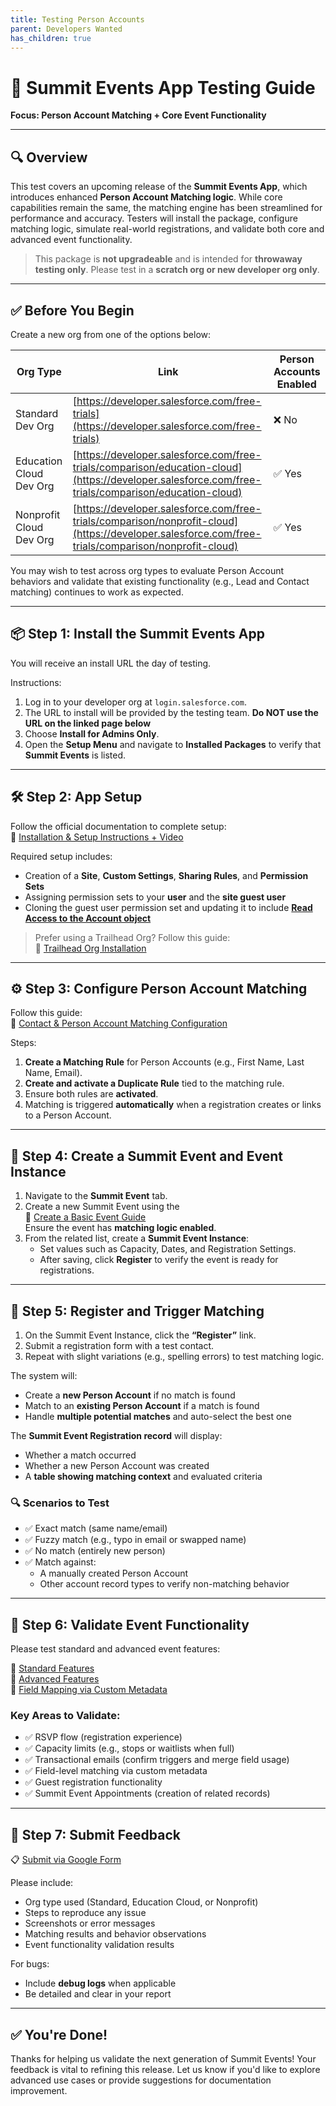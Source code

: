 ```yaml
---
title: Testing Person Accounts
parent: Developers Wanted
has_children: true
---
```


# 🧪 Summit Events App Testing Guide  
**Focus: Person Account Matching + Core Event Functionality**

---

## 🔍 Overview

This test covers an upcoming release of the **Summit Events App**, which introduces enhanced **Person Account Matching logic**. While core capabilities remain the same, the matching engine has been streamlined for performance and accuracy. Testers will install the package, configure matching logic, simulate real-world registrations, and validate both core and advanced event functionality.

> This package is **not upgradeable** and is intended for **throwaway testing only**. Please test in a **scratch org or new developer org only**.

---

## ✅ Before You Begin

Create a new org from one of the options below:

| Org Type | Link | Person Accounts Enabled |
|----------|------|--------------------------|
| Standard Dev Org | [https://developer.salesforce.com/free-trials](https://developer.salesforce.com/free-trials) | ❌ No |
| Education Cloud Dev Org | [https://developer.salesforce.com/free-trials/comparison/education-cloud](https://developer.salesforce.com/free-trials/comparison/education-cloud) | ✅ Yes |
| Nonprofit Cloud Dev Org | [https://developer.salesforce.com/free-trials/comparison/nonprofit-cloud](https://developer.salesforce.com/free-trials/comparison/nonprofit-cloud) | ✅ Yes |

You may wish to test across org types to evaluate Person Account behaviors and validate that existing functionality (e.g., Lead and Contact matching) continues to work as expected.

---

## 📦 Step 1: Install the Summit Events App

You will receive an install URL the day of testing.  

Instructions:

1. Log in to your developer org at `login.salesforce.com`.
2. The URL to install will be provided by the testing team. **Do NOT use the URL on the linked page below**
3. Choose **Install for Admins Only**.
4. Open the **Setup Menu** and navigate to **Installed Packages** to verify that **Summit Events** is listed.

---

## 🛠 Step 2: App Setup

Follow the official documentation to complete setup:  
🔗 [Installation & Setup Instructions + Video](https://sfdo-community-sprints.github.io/summit-events-app-documentation/docs/Getting-Started/Installing/)

Required setup includes:

- Creation of a **Site**, **Custom Settings**, **Sharing Rules**, and **Permission Sets**
- Assigning permission sets to your **user** and the **site guest user**
- Cloning the guest user permission set and updating it to include [**Read Access to the Account object**](https://sfdo-community-sprints.github.io/summit-events-app-documentation/docs/Getting-Started/Installing/#create-a-custom-permission-set-for-the-guest-user)

> Prefer using a Trailhead Org? Follow this guide:  
🔗 [Trailhead Org Installation](https://sfdo-community-sprints.github.io/summit-events-app-documentation/docs/Getting-Started/trailhead-install/)

---

## ⚙️ Step 3: Configure Person Account Matching

Follow this guide:  
🔗 [Contact & Person Account Matching Configuration](https://sfdo-community-sprints.github.io/summit-events-app-documentation/docs/advanced-features/Contact-Matching/)

Steps:

1. **Create a Matching Rule** for Person Accounts (e.g., First Name, Last Name, Email).
2. **Create and activate a Duplicate Rule** tied to the matching rule.
3. Ensure both rules are **activated**.
4. Matching is triggered **automatically** when a registration creates or links to a Person Account.

---

## 📅 Step 4: Create a Summit Event and Event Instance

1. Navigate to the **Summit Event** tab.
2. Create a new Summit Event using the  
   🔗 [Create a Basic Event Guide](https://sfdo-community-sprints.github.io/summit-events-app-documentation/docs/Getting-Started/create-basic-event/)  
   Ensure the event has **matching logic enabled**.
3. From the related list, create a **Summit Event Instance**:
   - Set values such as Capacity, Dates, and Registration Settings.
   - After saving, click **Register** to verify the event is ready for registrations.

---

## 👥 Step 5: Register and Trigger Matching

1. On the Summit Event Instance, click the **“Register”** link.
2. Submit a registration form with a test contact.
3. Repeat with slight variations (e.g., spelling errors) to test matching logic.

The system will:

- Create a **new Person Account** if no match is found
- Match to an **existing Person Account** if a match is found
- Handle **multiple potential matches** and auto-select the best one

The **Summit Event Registration record** will display:

- Whether a match occurred
- Whether a new Person Account was created
- A **table showing matching context** and evaluated criteria

### 🔍 Scenarios to Test

- ✅ Exact match (same name/email)
- ✅ Fuzzy match (e.g., typo in email or swapped name)
- ✅ No match (entirely new person)
- ✅ Match against:
  - A manually created Person Account
  - Other account record types to verify non-matching behavior

---

## 🧪 Step 6: Validate Event Functionality

Please test standard and advanced event features:

🔗 [Standard Features](https://sfdo-community-sprints.github.io/summit-events-app-documentation/docs/standard-features/)  
🔗 [Advanced Features](https://sfdo-community-sprints.github.io/summit-events-app-documentation/docs/advanced-features/)  
🔗 [Field Mapping via Custom Metadata](https://sfdo-community-sprints.github.io/summit-events-app-documentation/docs/advanced-features/Contact-Matching/#custom-metadata-for-field-mapping)

### Key Areas to Validate:

- ✅ RSVP flow (registration experience)
- ✅ Capacity limits (e.g., stops or waitlists when full)
- ✅ Transactional emails (confirm triggers and merge field usage)
- ✅ Field-level matching via custom metadata
- ✅ Guest registration functionality
- ✅ Summit Event Appointments (creation of related records)

---

## 📝 Step 7: Submit Feedback

📋 [Submit via Google Form](https://forms.gle/LDMYekkdJoLvYah66)

Please include:

- Org type used (Standard, Education Cloud, or Nonprofit)
- Steps to reproduce any issue
- Screenshots or error messages
- Matching results and behavior observations
- Event functionality validation results

For bugs:

- Include **debug logs** when applicable
- Be detailed and clear in your report

---

## ✅ You're Done!

Thanks for helping us validate the next generation of Summit Events! Your feedback is vital to refining this release. Let us know if you'd like to explore advanced use cases or provide suggestions for documentation improvement.
